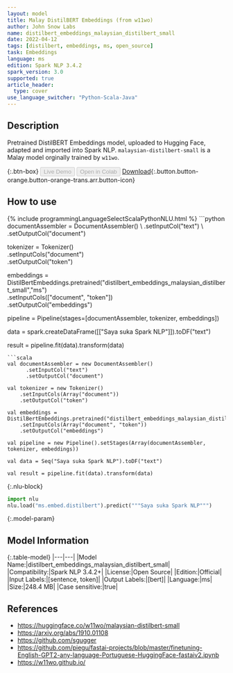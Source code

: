 ```yaml
---
layout: model
title: Malay DistilBERT Embeddings (from w11wo)
author: John Snow Labs
name: distilbert_embeddings_malaysian_distilbert_small
date: 2022-04-12
tags: [distilbert, embeddings, ms, open_source]
task: Embeddings
language: ms
edition: Spark NLP 3.4.2
spark_version: 3.0
supported: true
article_header:
  type: cover
use_language_switcher: "Python-Scala-Java"
---
```


## Description

Pretrained DistilBERT Embeddings model, uploaded to Hugging Face, adapted and imported into Spark NLP. `malaysian-distilbert-small` is a Malay model orginally trained by `w11wo`.

{:.btn-box}
<button class="button button-orange" disabled>Live Demo</button>
<button class="button button-orange" disabled>Open in Colab</button>
[Download](https://s3.amazonaws.com/auxdata.johnsnowlabs.com/public/models/distilbert_embeddings_malaysian_distilbert_small_ms_3.4.2_3.0_1649784041633.zip){:.button.button-orange.button-orange-trans.arr.button-icon}

## How to use



<div class="tabs-box" markdown="1">
{% include programmingLanguageSelectScalaPythonNLU.html %}
```python
documentAssembler = DocumentAssembler() \
    .setInputCol("text") \
    .setOutputCol("document")

tokenizer = Tokenizer() \
    .setInputCols("document") \
    .setOutputCol("token")
  
embeddings = DistilBertEmbeddings.pretrained("distilbert_embeddings_malaysian_distilbert_small","ms") \
    .setInputCols(["document", "token"]) \
    .setOutputCol("embeddings")
    
pipeline = Pipeline(stages=[documentAssembler, tokenizer, embeddings])

data = spark.createDataFrame([["Saya suka Spark NLP"]]).toDF("text")

result = pipeline.fit(data).transform(data)
```
```scala
val documentAssembler = new DocumentAssembler() 
      .setInputCol("text") 
      .setOutputCol("document")
 
val tokenizer = new Tokenizer() 
    .setInputCols(Array("document"))
    .setOutputCol("token")

val embeddings = DistilBertEmbeddings.pretrained("distilbert_embeddings_malaysian_distilbert_small","ms") 
    .setInputCols(Array("document", "token")) 
    .setOutputCol("embeddings")

val pipeline = new Pipeline().setStages(Array(documentAssembler, tokenizer, embeddings))

val data = Seq("Saya suka Spark NLP").toDF("text")

val result = pipeline.fit(data).transform(data)
```


{:.nlu-block}
```python
import nlu
nlu.load("ms.embed.distilbert").predict("""Saya suka Spark NLP""")
```

</div>

{:.model-param}
## Model Information

{:.table-model}
|---|---|
|Model Name:|distilbert_embeddings_malaysian_distilbert_small|
|Compatibility:|Spark NLP 3.4.2+|
|License:|Open Source|
|Edition:|Official|
|Input Labels:|[sentence, token]|
|Output Labels:|[bert]|
|Language:|ms|
|Size:|248.4 MB|
|Case sensitive:|true|

## References

- https://huggingface.co/w11wo/malaysian-distilbert-small
- https://arxiv.org/abs/1910.01108
- https://github.com/sgugger
- https://github.com/piegu/fastai-projects/blob/master/finetuning-English-GPT2-any-language-Portuguese-HuggingFace-fastaiv2.ipynb
- https://w11wo.github.io/